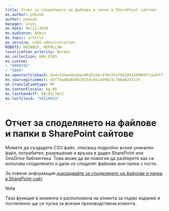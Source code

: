 ```yaml
---
title: Отчет за споделянето на файлове и папки в SharePoint сайтове
ms.author: pebaum
author: pebaum
manager: scotv
ms.date: 04/21/2020
ms.audience: Admin
ms.topic: article
ms.service: o365-administration
ROBOTS: NOINDEX, NOFOLLOW
localization_priority: Normal
ms.collection: Adm_O365
ms.custom:
- "9000192"
- "3049"
ms.openlocfilehash: 8a4c2b4aedaa0ac88262e6c4f0c91af952441b6904971eabf774c2a8b7b58042
ms.sourcegitcommit: b5f7da89a650d2915dc652449623c78be6247175
ms.translationtype: MT
ms.contentlocale: bg-BG
ms.lasthandoff: 08/05/2021
ms.locfileid: "54110633"
---
```

# <a name="report-on-file-and-folder-sharing-in-sharepoint-sites"></a>Отчет за споделянето на файлове и папки в SharePoint сайтове

Можете да създадете CSV файл, описващ подробно всеки уникален файл, потребител, разрешение и връзка в даден SharePoint или OneDrive библиотека. Това може да ви помогне да разберете как се използва споделянето и дали се споделят файлове или папки с гости.

За повече информация [докладвайте за споделянето на файлове и папки в SharePoint сайт](https://docs.microsoft.com/sharepoint/sharing-reports).

> [!NOTE]
> Тази функция в момента е разположена на клиента за първо издание и постепенно ще се пуска за всички производствени клиента.